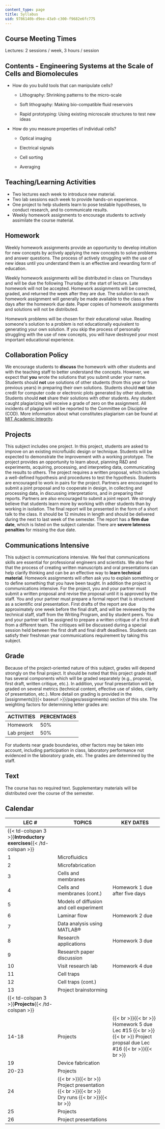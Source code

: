 ```yaml
---
content_type: page
title: Syllabus
uid: 9786140b-d9ee-43a9-c300-f9682e6fc775
---
```


Course Meeting Times
--------------------

Lectures: 2 sessions / week, 3 hours / session

Contents - Engineering Systems at the Scale of Cells and Biomolecules
---------------------------------------------------------------------

*   How do you build tools that can manipulate cells?
    
    *   Lithography: Shrinking patterns to the micro-scale
        
    *   Soft lithography: Making bio-compatible fluid reservoirs
        
    *   Rapid prototyping: Using existing microscale structures to test new ideas
        
*   How do you measure properties of individual cells?
    
    *   Optical imaging
        
    *   Electrical signals
        
    *   Cell sorting
        
    *   Averaging
        

Teaching/Learning Activities
----------------------------

*   Two lectures each week to introduce new material.
*   Two lab sessions each week to provide hands-on experience.
*   One project to help students learn to pose testable hypotheses, to conduct research, and to communicate results.
*   Weekly homework assignments to encourage students to actively assimilate the course material.

Homework
--------

Weekly homework assignments provide an opportunity to develop intuition for new concepts by actively applying the new concepts to solve problems and answer questions. The process of actively struggling with the use of new ideas until you understand them is an effective and rewarding form of education.

Weekly homework assignments will be distributed in class on Thursdays and will be due the following Thursday at the start of lecture. Late homework will not be accepted. Homework assignments will be corrected, graded, and returned the week after they are due. The solution to each homework assignment will generally be made available to the class a few days after the homework due date. Paper copies of homework assignments and solutions will not be distributed.

Homework problems will be chosen for their educational value. Reading someone's solution to a problem is not educationally equivalent to generating your own solution. If you skip the process of personally struggling with the use of new concepts, you will have destroyed your most important educational experience.

Collaboration Policy
--------------------

We encourage students to **discuss** the homework with other students and with the teaching staff to better understand the concepts. However, we expect that **you** wrote the solutions that you submit under your name. Students should **not** use solutions of other students (from this year or from previous years) in preparing their own solutions. Students should **not** take credit for computer code or electronic plots generated by other students. Students should **not** share their solutions with other students. Any student caught plagiarizing will receive a grade of zero on the assignment. All incidents of plagiarism will be reported to the Committee on Discipline (COD). More information about what constitutes plagiarism can be found at [MIT Academic Integrity](http://web.mit.edu/academicintegrity/).

Projects
--------

This subject includes one project. In this project, students are asked to improve on an existing microfluidic design or technique. Students will be expected to demonstrate the improvement with a working prototype. The project provides an opportunity to learn about, planning R&D and experiments, acquiring, processing, and interpreting data, communicating the results to others. The project requires a written proposal, which includes a well-defined hypothesis and procedures to test the hypothesis. Students are encouraged to work in pairs for the project. Partners are encouraged to submit a joint proposal and to cooperate in design, in collecting and processing data, in discussing interpretations, and in preparing their reports. Partners are also encouraged to submit a joint report. We strongly believe that students learn more by working with other students than by working in isolation. The final report will be presented in the form of a short talk to the class. It should be 12 minutes in length and should be delivered during the next to last week of the semester. The report has a **firm due date**, which is listed on the subject calendar. There are **severe lateness penalties** for missing the due date.

Communications Intensive
------------------------

This subject is communications intensive. We feel that communications skills are essential for professional engineers and scientists. We also feel that the process of creating written manuscripts and oral presentations can help clarify thinking and can be an effective way to **learn technical material**. Homework assignments will often ask you to explain something or to define something that you have been taught. In addition the project is communications intensive. For the project, you and your partner must submit a written proposal and revise the proposal until it is approved by the staff. You and your partner must prepare a formal report that is structured as a scientific oral presentation. First drafts of the report are due approximately one week before the final draft, and will be reviewed by the technical staff, staff from the Writing Program, and by student peers. You and your partner will be assigned to prepare a written critique of a first draft from a different team. The critiques will be discussed during a special session held between the first draft and final draft deadlines. Students can satisfy their freshman year communications requirement by taking this subject.

Grade
-----

Because of the project-oriented nature of this subject, grades will depend strongly on the final project. It should be noted that this project grade itself has several components which will be graded separately (e.g., proposal, first draft, written critique, etc.). In addition, your final presentation will be graded on several metrics (technical content, effective use of slides, clarity of presentation, etc.). More detail on grading is provided in the [assignments]({{< baseurl >}}/pages/assignments) section of this site. The weighting factors for determining letter grades are:

| ACTIVITIES | PERCENTAGES |
| --- | --- |
| Homework | 50% |
| Lab project | 50% 

For students near grade boundaries, other factors may be taken into account, including participation in class, laboratory performance not evidenced in the laboratory grade, etc. The grades are determined by the staff.

Text
----

The course has no required text. Supplementary materials will be distributed over the course of the semester.

Calendar
--------

| LEC # | TOPICS | KEY DATES |
| --- | --- | --- |
| {{< td-colspan 3 >}}**Introductory exercises**{{< /td-colspan >}} |||
| 1 | Microfluidics | &nbsp; |
| 2 | Microfabrication | &nbsp; |
| 3 | Cells and membranes | &nbsp; |
| 4 | Cells and membranes (cont.) | Homework 1 due after five days |
| 5 | Models of diffusion and cell experiment | &nbsp; |
| 6 | Laminar flow | Homework 2 due |
| 7 | Data analysis using MATLAB® | &nbsp; |
| 8 | Research applications | Homework 3 due |
| 9 | Research paper discussion | &nbsp; |
| 10 | Visit research lab | Homework 4 due |
| 11 | Cell traps | &nbsp; |
| 12 | Cell traps (cont.) | &nbsp; |
| 13 | Project brainstorming | &nbsp; |
| {{< td-colspan 3 >}}**Projects**{{< /td-colspan >}} |||
| 14-18 | Projects |  {{< br >}}{{< br >}} Homework 5 due Lec #15 {{< br >}}{{< br >}} Project propsal due Lec #16 {{< br >}}{{< br >}}  |
| 19 | Device fabrication | &nbsp; |
| 20-23 | Projects | &nbsp; |
| 24 |  {{< br >}}{{< br >}} Project presentation {{< br >}}{{< br >}} Dry runs {{< br >}}{{< br >}}  | &nbsp; |
| 25 | Projects | &nbsp; |
| 26 | Project presentations |